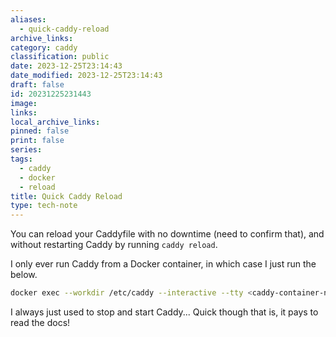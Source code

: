 ```yaml
---
aliases:
  - quick-caddy-reload
archive_links: 
category: caddy
classification: public
date: 2023-12-25T23:14:43
date_modified: 2023-12-25T23:14:43
draft: false
id: 20231225231443
image: 
links: 
local_archive_links: 
pinned: false
print: false
series: 
tags:
  - caddy
  - docker
  - reload
title: Quick Caddy Reload
type: tech-note
---
```


You can reload your Caddyfile with no downtime (need to confirm that), and without restarting Caddy by running `caddy reload`.

I only ever run Caddy from a Docker container, in which case I just run the below.

```sh
docker exec --workdir /etc/caddy --interactive --tty <caddy-container-name> caddy reload
```

I always just used to stop and start Caddy... Quick though that is, it pays to read the docs!

